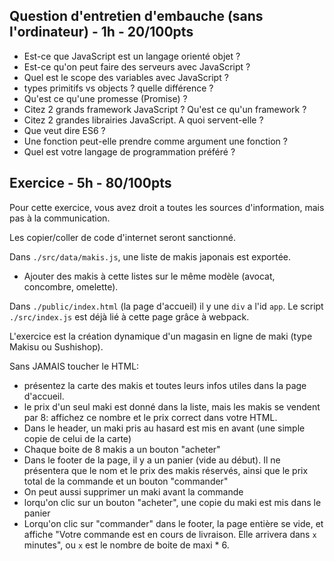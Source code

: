 ## Question d'entretien d'embauche (sans l'ordinateur) - 1h - 20/100pts

- Est-ce que JavaScript est un langage orienté objet ?
- Est-ce qu'on peut faire des serveurs avec JavaScript ?
- Quel est le scope des variables avec JavaScript ?
- types primitifs vs objects ? quelle différence ?
- Qu'est ce qu'une promesse (Promise) ?
- Citez 2 grands framework JavaScript ? Qu'est ce qu'un framework ?
- Citez 2 grandes librairies JavaScript. A quoi servent-elle ?
- Que veut dire ES6 ?
- Une fonction peut-elle prendre comme argument une fonction ?
- Quel est votre langage de programmation préféré ?

## Exercice - 5h - 80/100pts

Pour cette exercice, vous avez droit a toutes les sources d'information, mais pas à la communication.

Les copier/coller de code d'internet seront sanctionné.

Dans `./src/data/makis.js`, une liste de makis japonais est exportée.

- Ajouter des makis à cette listes sur le même modèle (avocat, concombre, omelette).

Dans `./public/index.html` (la page d'accueil) il y une `div` a l'id `app`. Le script `./src/index.js` est déjà lié à cette page grâce à webpack.

L'exercice est la création dynamique d'un magasin en ligne de maki (type Makisu ou Sushishop).

Sans JAMAIS toucher le HTML:

- présentez la carte des makis et toutes leurs infos utiles dans la page d'accueil.
- le prix d'un seul maki est donné dans la liste, mais les makis se vendent par 8: affichez ce nombre et le prix correct dans votre HTML.
- Dans le header, un maki pris au hasard est mis en avant (une simple copie de celui de la carte)
- Chaque boite de 8 makis a un bouton "acheter"
- Dans le footer de la page, il y a un panier (vide au début). Il ne présentera que le nom et le prix des makis réservés, ainsi que le prix total de la commande et un bouton "commander"
- On peut aussi supprimer un maki avant la commande
- lorqu'on clic sur un bouton "acheter", une copie du maki est mis dans le panier
- Lorqu'on clic sur "commander" dans le footer, la page entière se vide, et affiche "Votre commande est en cours de livraison. Elle arrivera dans `x` minutes", ou `x` est le nombre de boite de maxi \* 6.
